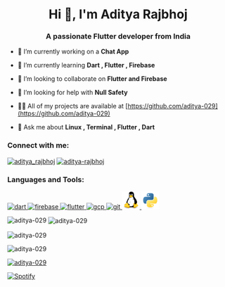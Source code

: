 <h1 align="center">Hi 👋, I'm Aditya Rajbhoj</h1>
<h3 align="center">A passionate Flutter developer from India</h3>

- 🔭 I’m currently working on a **Chat App**

- 🌱 I’m currently learning **Dart , Flutter , Firebase**

- 👯 I’m looking to collaborate on **Flutter and Firebase**

- 🤝 I’m looking for help with **Null Safety**

- 👨‍💻 All of my projects are available at [https://github.com/aditya-029](https://github.com/aditya-029)

- 💬 Ask me about **Linux , Terminal , Flutter , Dart**

<h3 align="left">Connect with me:</h3>
<p align="left">
<a href="https://twitter.com/aditya_rajbhoj" target="blank"><img align="center" src="https://raw.githubusercontent.com/rahuldkjain/github-profile-readme-generator/master/src/images/icons/Social/twitter.svg" alt="aditya_rajbhoj" height="30" width="40" /></a>
<a href="https://linkedin.com/in/aditya-rajbhoj" target="blank"><img align="center" src="https://raw.githubusercontent.com/rahuldkjain/github-profile-readme-generator/master/src/images/icons/Social/linked-in-alt.svg" alt="aditya-rajbhoj" height="30" width="40" /></a>
</p>


<h3 align="left">Languages and Tools:</h3>
<p align="left"> <a href="https://dart.dev" target="_blank" rel="noreferrer"> <img src="https://www.vectorlogo.zone/logos/dartlang/dartlang-icon.svg" alt="dart" width="40" height="40"/> </a> <a href="https://firebase.google.com/" target="_blank" rel="noreferrer"> <img src="https://www.vectorlogo.zone/logos/firebase/firebase-icon.svg" alt="firebase" width="40" height="40"/> </a> <a href="https://flutter.dev" target="_blank" rel="noreferrer"> <img src="https://www.vectorlogo.zone/logos/flutterio/flutterio-icon.svg" alt="flutter" width="40" height="40"/> </a> <a href="https://cloud.google.com" target="_blank" rel="noreferrer"> <img src="https://www.vectorlogo.zone/logos/google_cloud/google_cloud-icon.svg" alt="gcp" width="40" height="40"/> </a> <a href="https://git-scm.com/" target="_blank" rel="noreferrer"> <img src="https://www.vectorlogo.zone/logos/git-scm/git-scm-icon.svg" alt="git" width="40" height="40"/> </a> <a href="https://www.linux.org/" target="_blank" rel="noreferrer"> <img src="https://raw.githubusercontent.com/devicons/devicon/master/icons/linux/linux-original.svg" alt="linux" width="40" height="40"/> </a> <a href="https://www.python.org" target="_blank" rel="noreferrer"> <img src="https://raw.githubusercontent.com/devicons/devicon/master/icons/python/python-original.svg" alt="python" width="40" height="40"/> </a> </p>

<p><img align="left" src="https://github-readme-stats.vercel.app/api/top-langs?username=aditya-029&show_icons=true&locale=en&layout=compact" alt="aditya-029" /></p>

<p>&nbsp;<img align="center" src="https://github-readme-stats.vercel.app/api?username=aditya-029&show_icons=true&locale=en" alt="aditya-029" /></p>

<p><img align="center" src="https://github-readme-streak-stats.herokuapp.com/?user=aditya-029&" alt="aditya-029" /></p>

<p align="left"> <img src="https://komarev.com/ghpvc/?username=aditya-029&label=Profile%20views&color=0e75b6&style=flat" alt="aditya-029" /> </p>

<p align="left"> <a href="https://github.com/ryo-ma/github-profile-trophy"><img src="https://github-profile-trophy.vercel.app/?username=aditya-029" alt="aditya-029" /></a> </p>

[![Spotify](https://spotify-now-playing02.herokuapp.com/api/spotify)](https://open.spotify.com/user/14ap04t8hxksisls3ab7fngqz)


